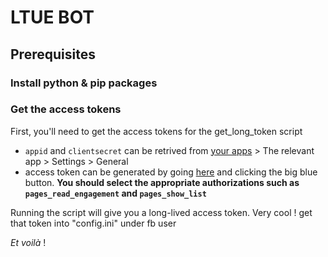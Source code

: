 # LTUE BOT
## Prerequisites
### Install python & pip packages

### Get the access tokens
First, you'll need to get the access tokens for the get_long_token script
* `appid` and `clientsecret` can be retrived from [your apps](https://developers.facebook.com/apps) > The relevant app > Settings > General
* access token can be generated by going [here](https://developers.facebook.com/tools/explorer/) and clicking the big blue button. **You should select the appropriate authorizations such as `pages_read_engagement` and `pages_show_list`**

Running the script will give you a long-lived access token. Very cool !
get that token into "config.ini" under fb user

_Et voilà_ !
